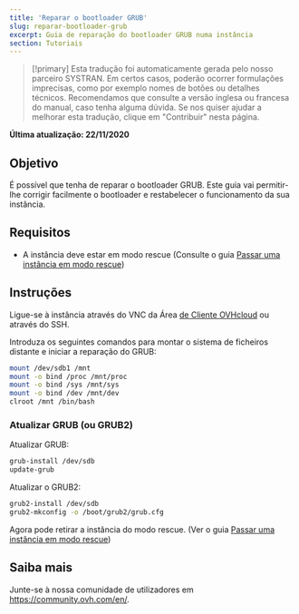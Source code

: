 ```yaml
---
title: 'Reparar o bootloader GRUB'
slug: reparar-bootloader-grub
excerpt: Guia de reparação do bootloader GRUB numa instância
section: Tutoriais
---
```


> [!primary]
> Esta tradução foi automaticamente gerada pelo nosso parceiro SYSTRAN. Em certos casos, poderão ocorrer formulações imprecisas, como por exemplo nomes de botões ou detalhes técnicos. Recomendamos que consulte a versão inglesa ou francesa do manual, caso tenha alguma dúvida. Se nos quiser ajudar a melhorar esta tradução, clique em "Contribuir" nesta página.
>

**Última atualização: 22/11/2020**

## Objetivo

É possível que tenha de reparar o bootloader GRUB. Este guia vai permitir-lhe corrigir facilmente o bootloader e restabelecer o funcionamento da sua instância.

## Requisitos

- A instância deve estar em modo rescue (Consulte o guia [Passar uma instância em modo rescue](../passar_uma_instancia_em_modo_de_rescue/))

## Instruções

Ligue-se à instância através do VNC da Área [de Cliente OVHcloud](https://www.ovh.com/auth/?action=gotomanager) ou através do SSH.

Introduza os seguintes comandos para montar o sistema de ficheiros distante e iniciar a reparação do GRUB:

```sh
mount /dev/sdb1 /mnt
mount -o bind /proc /mnt/proc
mount -o bind /sys /mnt/sys
mount -o bind /dev /mnt/dev
clroot /mnt /bin/bash
```

### Atualizar GRUB (ou GRUB2)

Atualizar GRUB:

```sh
grub-install /dev/sdb
update-grub
```

Atualizar o GRUB2:

```sh
grub2-install /dev/sdb
grub2-mkconfig -o /boot/grub2/grub.cfg
```

Agora pode retirar a instância do modo rescue. (Ver o guia [Passar uma instância em modo rescue](../passar_uma_instancia_em_modo_de_rescue/))

## Saiba mais

Junte-se à nossa comunidade de utilizadores em <https://community.ovh.com/en/>.